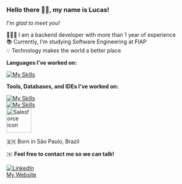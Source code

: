 ### Hello there 👋🏼, my name is Lucas!

*I'm glad to meet you!*

🧑🏼‍💻 I am a backend developer with more than 1 year of experience  
📚 Currently, I'm studying Software Engineering at FIAP  
💡 Technology makes the world a better place

**Languages I've worked on:**

[![My Skills](https://skillicons.dev/icons?i=java,kotlin,python,cs,cpp)](https://skillicons.dev)

**Tools, Databases, and IDEs I've worked on:**

[![My Skills](https://skillicons.dev/icons?i=git,github,nodejs,mysql,mongodb)](https://skillicons.dev)  
[![My Skills](https://skillicons.dev/icons?i=postman,docker,vscode,idea,eclipse)](https://skillicons.dev)  
<img align="center" height="65" width="65" src="https://cdn.jsdelivr.net/gh/devicons/devicon/icons/salesforce/salesforce-original.svg" alt="Salesforce icon" />

🇧🇷 Born in São Paulo, Brazil

✉️ **Feel free to contact me so we can talk!**

[![LinkedIn](https://img.shields.io/badge/linkedin-%230077B5.svg?style=for-the-badge&logo=linkedin&logoColor=white)](https://www.linkedin.com/in/lucastressoldi/)  
[My Website](https://lucasdominguestressoldi.github.io/MyWebsite/)
